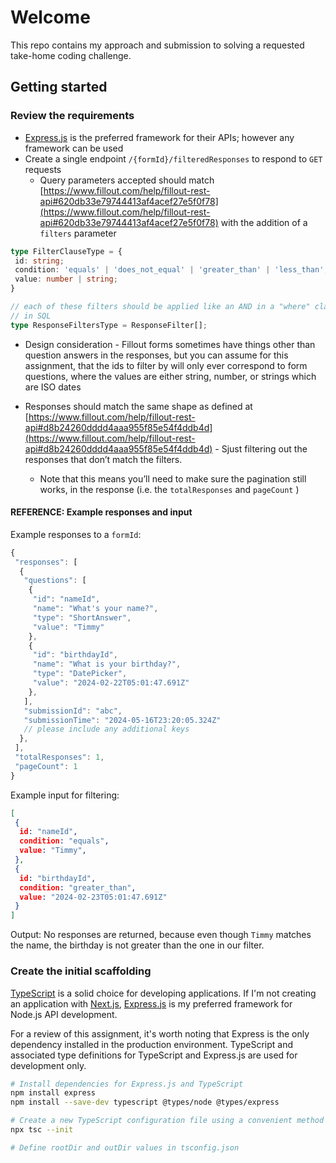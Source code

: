 # Welcome

This repo contains my approach and submission to solving a requested take-home coding challenge.

## Getting started

### Review the requirements

- [Express.js](https://expressjs.com) is the preferred framework for their APIs; however any framework can be used
- Create a single endpoint `/{formId}/filteredResponses` to respond to `GET` requests
  - Query parameters accepted should match [https://www.fillout.com/help/fillout-rest-api#620db33e79744413af4acef27e5f0f78](https://www.fillout.com/help/fillout-rest-api#620db33e79744413af4acef27e5f0f78) with the addition of a `filters` parameter

```ts
type FilterClauseType = {
 id: string;
 condition: 'equals' | 'does_not_equal' | 'greater_than' | 'less_than';
 value: number | string;
}

// each of these filters should be applied like an AND in a "where" clause
// in SQL
type ResponseFiltersType = ResponseFilter[];
```

- Design consideration - Fillout forms sometimes have things other than question answers in the responses, but you can assume for this assignment, that the ids to filter by will only ever correspond to form questions, where the values are either string, number, or strings which are ISO dates

- Responses should match the same shape as defined at [https://www.fillout.com/help/fillout-rest-api#d8b24260dddd4aaa955f85e54f4ddb4d](https://www.fillout.com/help/fillout-rest-api#d8b24260dddd4aaa955f85e54f4ddb4d) - Sjust filtering out the responses that don’t match the filters.
  - Note that this means you’ll need to make sure the pagination still works, in the response (i.e. the `totalResponses` and `pageCount` )

#### REFERENCE: Example responses and input

Example responses to a `formId`:

```ts
{
 "responses": [
  {
   "questions": [
    {
     "id": "nameId",
     "name": "What's your name?",
     "type": "ShortAnswer",
     "value": "Timmy"
    },
    {
     "id": "birthdayId",
     "name": "What is your birthday?",
     "type": "DatePicker",
     "value": "2024-02-22T05:01:47.691Z"
    },
   ],
   "submissionId": "abc",
   "submissionTime": "2024-05-16T23:20:05.324Z"
   // please include any additional keys
  },
 ],
 "totalResponses": 1,
 "pageCount": 1
}

```

Example input for filtering:

```json
[
 {
  id: "nameId",
  condition: "equals",
  value: "Timmy",
 },
 {
  id: "birthdayId",
  condition: "greater_than",
  value: "2024-02-23T05:01:47.691Z"
 }
]
```

Output:
No responses are returned, because even though `Timmy` matches the name, the birthday is not greater than the one in our filter.

### Create the initial scaffolding

[TypeScript](https://www.typescriptlang.org) is a solid choice for developing applications. If I'm not creating an application with [Next.js](https://nextjs.org), [Express.js](https://expressjs.com) is my preferred framework for Node.js API development.

For a review of this assignment, it's worth noting that Express is the only dependency installed in the production environment. TypeScript and associated type definitions for TypeScript and Express.js are used for development only.

```sh
# Install dependencies for Express.js and TypeScript
npm install express
npm install --save-dev typescript @types/node @types/express

# Create a new TypeScript configuration file using a convenient method to generate a default configuration file
npx tsc --init

# Define rootDir and outDir values in tsconfig.json

```
